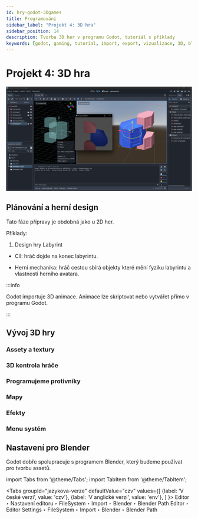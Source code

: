 ```yaml
---
id: hry-godot-3Dgames
title: Programování
sidebar_label: "Projekt 4: 3D hra"
sidebar_position: 14
description: Tvorba 3D her v programu Godot, tutoriál s příklady
keywords: [godot, gaming, tutorial, import, export, vizualizace, 3D, blender, blender3d, instalace, nastavení, digitální modelování]
---
```


# Projekt 4: 3D hra

![image](./images/godot3.png)

## Plánování a herní design
Tato fáze přípravy je obdobná jako u 2D her. 

Příklady:

1. Design hry Labyrint

- Cíl: hráč dojde na konec labyrintu.

- Herní mechanika: hráč cestou sbírá objekty které mění fyziku labyrintu a vlastnosti herního avatara. 

:::info

Godot importuje 3D animace. Animace lze skriptovat nebo vytvářet přímo v programu Godot.

:::


## Vývoj 3D hry

### Assety a textury
### 3D kontrola hráče
### Programujeme protivníky
### Mapy
### Efekty
### Menu systém


## Nastavení pro Blender

Godot dobře spolupracuje s programem Blender, který budeme používat pro tvorbu assetů.

import Tabs from '@theme/Tabs';
import TabItem from '@theme/TabItem';

<Tabs
  groupId="jazykova-verze"
  defaultValue="czv"
  values={[
    {label: 'V české verzi', value: 'czv'},
    {label: 'V anglické verzi', value: 'env'},
  ]
}>
<TabItem value="czv">Editor ‣ Nastavení editoru ‣ FileSystem ‣ Import ‣ Blender ‣ Blender Path</TabItem>
<TabItem value="env">Editor ‣ Editor Settings ‣ FileSystem ‣ Import ‣ Blender ‣ Blender Path</TabItem>
</Tabs>







